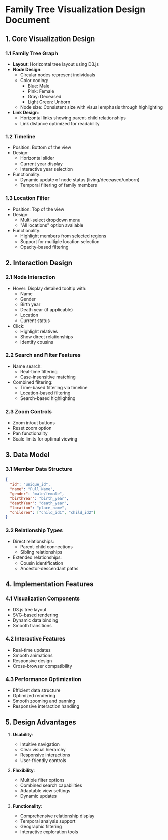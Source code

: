# Family Tree Visualization Design Document

## 1. Core Visualization Design

### 1.1 Family Tree Graph
- **Layout**: Horizontal tree layout using D3.js
- **Node Design**:
  - Circular nodes represent individuals
  - Color coding:
    - Blue: Male
    - Pink: Female
    - Gray: Deceased
    - Light Green: Unborn
  - Node size: Consistent size with visual emphasis through highlighting
- **Link Design**:
  - Horizontal links showing parent-child relationships
  - Link distance optimized for readability

### 1.2 Timeline
- Position: Bottom of the view
- Design:
  - Horizontal slider
  - Current year display
  - Interactive year selection
- Functionality:
  - Dynamic update of node status (living/deceased/unborn)
  - Temporal filtering of family members

### 1.3 Location Filter
- Position: Top of the view
- Design:
  - Multi-select dropdown menu
  - "All locations" option available
- Functionality:
  - Highlight members from selected regions
  - Support for multiple location selection
  - Opacity-based filtering

## 2. Interaction Design

### 2.1 Node Interaction
- Hover: Display detailed tooltip with:
  - Name
  - Gender
  - Birth year
  - Death year (if applicable)
  - Location
  - Current status
- Click:
  - Highlight relatives
  - Show direct relationships
  - Identify cousins

### 2.2 Search and Filter Features
- Name search:
  - Real-time filtering
  - Case-insensitive matching
- Combined filtering:
  - Time-based filtering via timeline
  - Location-based filtering
  - Search-based highlighting

### 2.3 Zoom Controls
- Zoom in/out buttons
- Reset zoom option
- Pan functionality
- Scale limits for optimal viewing

## 3. Data Model

### 3.1 Member Data Structure
```json
{
  "id": "unique_id",
  "name": "Full Name",
  "gender": "male/female",
  "birthYear": "birth_year",
  "deathYear": "death_year",
  "location": "place_name",
  "children": ["child_id1", "child_id2"]
}
```

### 3.2 Relationship Types
- Direct relationships:
  - Parent-child connections
  - Sibling relationships
- Extended relationships:
  - Cousin identification
  - Ancestor-descendant paths

## 4. Implementation Features

### 4.1 Visualization Components
- D3.js tree layout
- SVG-based rendering
- Dynamic data binding
- Smooth transitions

### 4.2 Interactive Features
- Real-time updates
- Smooth animations
- Responsive design
- Cross-browser compatibility

### 4.3 Performance Optimization
- Efficient data structure
- Optimized rendering
- Smooth zooming and panning
- Responsive interaction handling

## 5. Design Advantages

1. **Usability**:
   - Intuitive navigation
   - Clear visual hierarchy
   - Responsive interactions
   - User-friendly controls

2. **Flexibility**:
   - Multiple filter options
   - Combined search capabilities
   - Adaptable view settings
   - Dynamic updates

3. **Functionality**:
   - Comprehensive relationship display
   - Temporal analysis support
   - Geographic filtering
   - Interactive exploration tools 